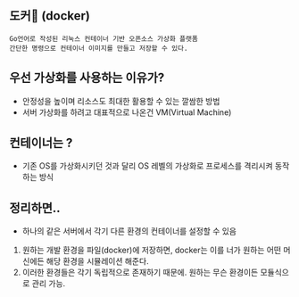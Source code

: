 ## 도커🐋 (docker)
```
Go언어로 작성된 리눅스 컨테이너 기반 오픈소스 가상화 플랫폼
간단한 명령으로 컨테이너 이미지를 만들고 저장할 수 있다.
```

## 우선 가상화를 사용하는 이유가?

- 안정성을 높이며 리소스도 최대한 활용할 수 있는 깔쌈한 방법
- 서버 가상화를 하려고 대표적으로 나온건 VM(Virtual Machine)

## 컨테이너는 ?

- 기존 OS를 가상화시키던 것과 달리 OS 레벨의 가상화로 프로세스를 격리시켜 동작하는 방식

## 정리하면..

- 하나의 같은 서버에서 각기 다른 환경의 컨테이너를 설정할 수 있음
1. 원하는 개발 환경을 파일(docker)에 저장하면, docker는 이를 너가 원하는 어떤 머신에든 해당 환경을 시뮬레이션 해준다.
2. 이러한 환경들은 각기 독립적으로 존재하기 때문에. 원하는 무슨 환경이든 모듈식으로 관리 가능.


